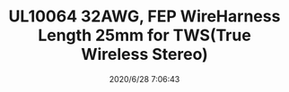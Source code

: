 ﻿---
layout: post 
title: UL10064 32AWG, FEP WireHarness Length 25mm for TWS(True Wireless Stereo)
tags: FX10
categories: wire-harness
overview: UL10064 32AWG, FEP WireHarness Length 25mm for TWS(True Wireless Stereo)
part_number: 7-223-25-000
thumb_img: static/202006/366-thumb-20200628150834.jpg
small_img: static/202006/366-20200628150834.jpg
date: 2020/6/28 7:06:43
---



